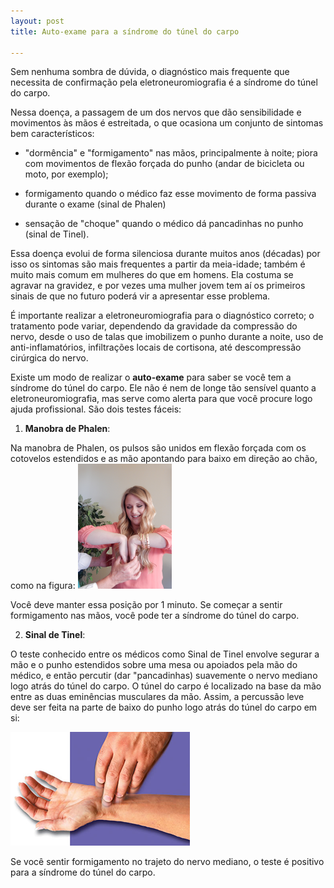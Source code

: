 ```yaml
---
layout: post
title: Auto-exame para a síndrome do túnel do carpo

---
```


Sem nenhuma sombra de dúvida, o diagnóstico mais frequente que necessita de confirmação pela eletroneuromiografia é a síndrome do túnel do carpo.

Nessa doença, a passagem de um dos nervos que dão sensibilidade e movimentos às mãos é estreitada, o que ocasiona um conjunto de sintomas bem característicos: 

* "dormência" e "formigamento" nas mãos, principalmente à noite; piora com movimentos de flexão forçada do punho (andar de bicicleta ou moto, por exemplo);

* formigamento quando o médico faz esse movimento de forma passiva durante o exame (sinal de Phalen)

* sensação de "choque" quando o médico dá pancadinhas no punho (sinal de Tinel).

Essa doença evolui de forma silenciosa durante muitos anos (décadas) por isso os sintomas são mais frequentes a partir da meia-idade; também é muito mais comum em mulheres do que em homens. Ela costuma se agravar na gravidez, e por vezes uma mulher jovem tem aí os primeiros sinais de que no futuro poderá vir a apresentar esse problema.

É importante realizar a eletroneuromiografia para o diagnóstico correto; o tratamento pode variar, dependendo da gravidade da compressão do nervo, desde o uso de talas que imobilizem o punho durante a noite, uso de anti-inflamatórios, infiltrações locais de cortisona, até descompressão cirúrgica do nervo.

Existe um modo de realizar o **auto-exame** para saber se você tem a síndrome do túnel do carpo. Ele não é nem de longe tão sensível quanto a eletroneuromiografia, mas serve como alerta para que você procure logo ajuda profissional. São dois testes fáceis:

1. **Manobra de Phalen**:

Na manobra de Phalen, os pulsos são unidos em flexão forçada com os cotovelos estendidos e as mão apontando para baixo em direção ao chão, como na figura: ![](/images/phalen.png)

Você deve manter essa posição por 1 minuto. Se começar a sentir formigamento nas mãos, você pode ter a síndrome do túnel do carpo.

2. **Sinal de Tinel**:

O teste conhecido entre os médicos como Sinal de Tinel envolve segurar a mão e o punho estendidos sobre uma mesa ou apoiados pela mão do médico, e então percutir (dar "pancadinhas) suavemente o nervo mediano logo atrás do túnel do carpo. O túnel do carpo é localizado na base da mão entre as duas eminências musculares da mão. Assim, a percussão leve deve ser feita na parte de baixo do punho logo atrás do túnel do carpo em si: 

![](/images/tinel.png)

Se você sentir formigamento no trajeto do nervo mediano, o teste é positivo para a síndrome do túnel do carpo.






